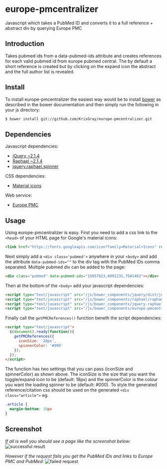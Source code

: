 # europe-pmcentralizer
Javascript which takes a PubMed ID and converts it to a full reference + abstract div by querying Europe PMC
## Introduction
Takes pubmed ids from a data-pubmed-ids attribute and creates references for each valid pubmed id from europe pubmed central. The by default a short reference is created but by clicking on the expand icon the abstract and the full author list is revealed.
## Install
To install europe-pmcentralizer the easiest way would be to install [bower](http://bower.io) as described in the bower documentation and then simply run the following in your js directory:
```sh
$ bower install git://github.com/KrisGray/europe-pmcentralizer.git
```
## Dependencies
Javascript dependencies:
- [jQuery ~2.1.4](https://github.com/jquery/jquery)
- [Raphael ~2.1.4](https://github.com/DmitryBaranovskiy/raphael)
- [jquery.raphael.spinner](https://github.com/hunterae/jquery.raphael.spinner)

CSS dependencies:
- [Material icons](https://www.google.com/design/icons/)

Web service:
- [Europe PMC](https://europepmc.org/RestfulWebService)

## Usage
Using europe-pmcentralizer is easy. First you need to add a css link to the `<head>` of your HTML page for Google's material icons:
```html
<link href="https://fonts.googleapis.com/icon?family=Material+Icons" rel="stylesheet">
```
Next simply add a `<div class='pubmed'>` anywhere in your `<body>` and add the attribute `data-pubmed-ids=""` to the div tag with the PubMed IDs comma separated. Multiple pubmed div can be added to the page:
```html
<div class="pubmed" data-pubmed-ids="15057823,8091231,7581463"></div>
```
Then at the bottom of the `<body>` add your javascript dependencies:
```html
<script type="text/javascript" src="/js/bower_components/jquery/dist/jquery.min.js"></script>
<script type="text/javascript" src="/js/bower_components/raphael/raphael-min.js"></script>
<script type="text/javascript" src="/js/bower_components/jquery.raphael.spinner/jquery.raphael.spinner.js"></script>
<script type="text/javascript" src="/js/bower_components/europe-pmcentralizer/europe-pmcentralizer.js"></script>
```
Finally call the `getPMCReferences()` function beneth the script dependencies:
```html
<script type="text/javascript">
  $(document).ready(function(){
    getPMCReferences({
      iconSize: '20px',
      spinnerColor: '#999'
    });
  });
</script>
```
The function has two settings that you can pass (iconSize and spinnerColor) as shown above. The iconSize is the size that you want the toggle/expand icon to be (default: 18px) and the spinnerColor is the colour you want the loading spinner to be (default: #000). To style the generated reference/citation css should be used on the generated `<div class="article">` eg.
```css
.article {
  margin-bottom: 10px
}
```
## Screenshot
*If all is well you should see a page like the screenshot below:*
![successful result](https://cloud.githubusercontent.com/assets/9589542/11246922/b51394d0-8e11-11e5-9cde-07507b3c5520.png)

*However if the request fails you get the PubMed IDs and links to Europe PMC and PubMed:*
![failed request](https://cloud.githubusercontent.com/assets/9589542/11247136/b028dede-8e12-11e5-8fbb-ca904182514b.png)
